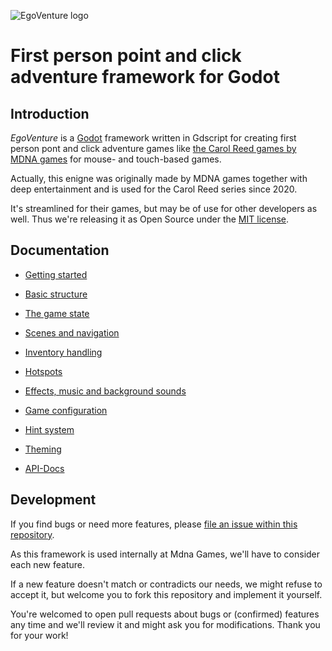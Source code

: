 ![EgoVenture logo](/Users/dennis.ploeger/code/private/godot/egoventure/images/4229745237bdcdaefb580f166cb3eb11f5d68374.png)

# First person point and click adventure framework for Godot

## Introduction

*EgoVenture* is a [Godot](https://godotengine.org) framework written in Gdscript for creating first person pont and click adventure games like [the Carol Reed games by MDNA games](https://mdna-games.com/) for mouse- and touch-based games.

Actually, this enigne was originally made by MDNA games together with deep entertainment and is used for the Carol Reed series since 2020.

It's streamlined for their games, but may be of use for other developers as well. Thus we're releasing it as Open Source under the [MIT license](LICENSE).

## Documentation

* [Getting started](docs/getting_started.md)

* [Basic structure](docs/structure.md)

* [The game state](docs/state.md)

* [Scenes and navigation](docs/scenes.md)

* [Inventory handling](docs/inventory.md)

* [Hotspots](docs/hotspots.md)

* [Effects, music and background sounds](docs/sound.md)

* [Game configuration](docs/configuration.md)

* [Hint system](docs/hints.md)

* [Theming](docs/theming.md)

* [API-Docs](docs/api)

## Development

If you find bugs or need more features, please [file an issue within this repository](https://github.com/deep-entertainment/egoventure/issues). 

As this framework is used internally at Mdna Games, we'll have to consider each new feature.

If a new feature doesn't match or contradicts our needs, we might refuse to accept it, but welcome you to fork this repository and implement it yourself.

You're welcomed to open pull requests about bugs or (confirmed) features any time and we'll review it and might ask you for modifications. Thank you for your work!
